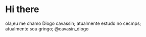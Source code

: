 # Hi there
ola,eu me chamo Diogo cavassin;
atualmente estudo no cecmps;
atualmente sou gringo;
@cavasin_diogo

<!--
**cavassinvulgoreidela/cavassinvulgoreidela** is a ✨ _special_ ✨ repository because its `README.md` (this file) appears on your GitHub profile.

Here are some ideas to get you started:

- 🔭 I’m currently working on ... 
- 🌱 I’m currently learning ...
- 👯 I’m looking to collaborate on ...
- 🤔 I’m looking for help with ...
- 💬 Ask me about ...
- 📫 How to reach me: ...
- 😄 Pronouns: ...
- ⚡ Fun fact: ...
-->
